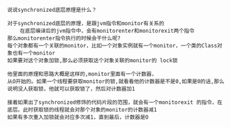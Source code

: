     说说synchronized底层原理是什么？

    对于synchronized底层的原理，是跟jvm指令和monitor有关系的
        在底层编译后的jvm指令中，会有monitorenter和monitorexit两个指令
    那么monitorenter指令执行的时候会干什么呢?
    每个对象都有一个关联的monitor，比如一个对象实例就有一个monitor，一个类的Class对象也有一个monitor
    如果要对这个对象加锁,那么必须获取这个对象关联的monitor的 lock锁
    
    他里面的原理和思路大概是这样的,monitor里面有一个计数器，
    从О开始的。如果一个线程要获取monitor的锁,就看看他的计数器是不是0,如果是0的话,那么说明没人获取锁，他就可以获取锁了，然后对计数器加1
    
    接着如果出了synchronized修饰的代码片段的范围，就会有一个monitorexit 的指令，在底层。此时获取锁的线程就会对那个对象的monitor的计数器减1
    如果有多次重入加锁就会对应多次减1，直到最后，计数器是O


        